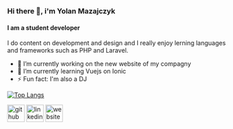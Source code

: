 ### Hi there 👋, i'm Yolan Mazajczyk
#### I am a student developer
I do content on development and design and I really enjoy lerning languages and frameworks such as PHP and Laravel.

- 🔭 I’m currently working on the new website of my compagny 
- 🌱 I’m currently learning Vuejs on Ionic
- ⚡ Fun fact: I'm also a DJ 

[![Top Langs](https://github-readme-stats.vercel.app/api/top-langs/?username=yolan11)](https://github.com/anuraghazra/github-readme-stats)

[<img src='https://cdn.jsdelivr.net/npm/simple-icons@3.0.1/icons/github.svg' alt='github' height='40'>](https://github.com/yolan11)  [<img src='https://cdn.jsdelivr.net/npm/simple-icons@3.0.1/icons/linkedin.svg' alt='linkedin' height='40'>](https://www.linkedin.com/in/https://www.linkedin.com/in/yolanmazajczyk//)  [<img src='https://cdn.jsdelivr.net/npm/simple-icons@3.0.1/icons/icloud.svg' alt='website' height='40'>](https://yolanmack.com)  
